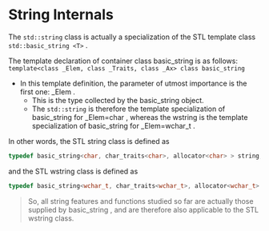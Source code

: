 # String Internals

The `std::string` class is actually a specialization of the STL template class `std::basic_string <T>` .

The template declaration of container class basic_string is as follows:
`template<class _Elem, class _Traits, class _Ax> class basic_string`

* In this template definition, the parameter of utmost importance is the first one: _Elem .
	* This is the type collected by the basic_string object. 
	* The `std::string` is therefore the template specialization of basic_string for _Elem=char , whereas the wstring is the template specialization of basic_string for _Elem=wchar_t .

In other words, the STL string class is defined as

````c++
typedef basic_string<char, char_traits<char>, allocator<char> > string;
````

and the STL wstring class is defined as

````c++
typedef basic_string<wchar_t, char_traits<wchar_t>, allocator<wchar_t> > string;	
````

> So, all string features and functions studied so far are actually those supplied by basic_string , and are therefore also applicable to the STL wstring class.
